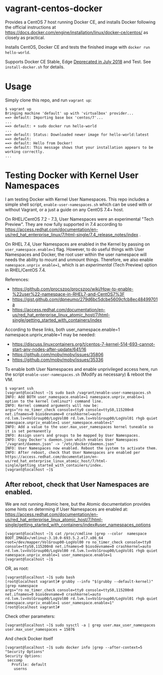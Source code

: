 # vagrant-centos-docker

Provides a CentOS 7 host running Docker CE, and installs Docker following the
official instructions at https://docs.docker.com/engine/installation/linux/docker-ce/centos/
as closely as practical.

Installs CentOS, Docker CE and tests the finished image with `docker run hello-world`.

Supports Docker CE Stable, Edge [Deprecated in July 2018](https://docs.docker.com/edge/)
and Test. See `install-docker.sh` for details.

# Usage

Simply clone this repo, and run `vagrant up`:

```
$ vagrant up
Bringing machine 'default' up with 'virtualbox' provider...
==> default: Importing base box 'centos/7'...
...
==> default: + sudo docker run hello-world
...
==> default: Status: Downloaded newer image for hello-world:latest
==> default: 
==> default: Hello from Docker!
==> default: This message shows that your installation appears to be working correctly.
...
```

# Testing Docker with Kernel User Namespaces

I am testing Docker with Kernel User Namespaces. This repo includes a simple
shell script, `enable-user-namespaces.sh` which can be used with or without
Vagrant, or a just a guide on any CentOS 7.4+ host.

On RHEL/CentOS 7.2 - 7.3, User Namespaces were an experimental "Tech Preview".
They are now fully supported in 7.4 according to https://access.redhat.com/documentation/en-us/red_hat_enterprise_linux/7/html-single/7.4_release_notes/index .

On RHEL 7.4, User Namespaces are enabled in the Kernel by passing on
`user_namespace.enable=1` flag. However, to do useful things with User
Namespaces and Docker, the root user within the user namespace will needs the
ability to mount and unmount things. Therefore, we also enable
`namespace.unpriv_enable=1`, which is an *experimental* (Tech Preview) option
in RHEL/CentOS 7.4.

References:
* https://github.com/procszoo/procszoo/wiki/How-to-enable-%22user%22-namespace-in-RHEL7-and-CentOS7%3F
* https://gist.github.com/dpneumo/279d6bc5dcbe5609cfcb8ec48499701a
* https://access.redhat.com/documentation/en-us/red_hat_enterprise_linux_atomic_host/7/html-single/getting_started_with_containers/index

According to these links, both user_namespace.enable=1 namespace.unpriv_enable=1 may be needed:
* https://discuss.linuxcontainers.org/t/centos-7-kernel-514-693-cannot-start-any-nodes-after-update/641/16
* https://github.com/moby/moby/issues/35806
* https://github.com/moby/moby/issues/35336

To enable both User Namespaces and enable unprivileged access here, run the
script `enable-user-namespaces.sh` (Modify as necessary) & reboot the VM.


```
$ vagrant ssh
[vagrant@localhost ~]$ sudo bash /vagrant/enable-user-namespaces.sh 
INFO: Add BOTH user_namespace.enable=1 namespace.unpriv_enable=1 option to the kernel (vmlinuz*) command line.
INFO: Kernel command arguments will now be:
args="ro no_timer_check console=tty0 console=ttyS0,115200n8 net.ifnames=0 biosdevname=0 crashkernel=auto rd.lvm.lv=VolGroup00/LogVol00 rd.lvm.lv=VolGroup00/LogVol01 rhgb quiet namespace.unpriv_enable=1 user_namespace.enable=1"
INFO: Add a value to the user.max_user_namespaces kernel tuneable so it is set permanently
INFO: Assign users and groups to be mapped by User Namespaces.
INFO: Copy Docker's daemon.json which enables User Namespaces
‘/vagrant/daemon.json’ -> ‘/etc/docker/daemon.json’
INFO: User Namespaces now enabled. Reboot the system to activate them.
INFO: After reboot, check that User Namespaces are enabled per https://access.redhat.com/documentation/en-us/red_hat_enterprise_linux_atomic_host/7/html-single/getting_started_with_containers/index.
[vagrant@localhost ~]$
```

## After reboot, check that User Namespaces are enabled.

We are not running Atomic here, but the Atomic documentation provides some
hints on determing if User Namespaces are enabled at:
https://access.redhat.com/documentation/en-us/red_hat_enterprise_linux_atomic_host/7/html-single/getting_started_with_containers/index#user_namespaces_options

```
[vagrant@localhost ~]$ cat /proc/cmdline |grep --color  namespace
BOOT_IMAGE=/vmlinuz-3.10.0-693.5.2.el7.x86_64 root=/dev/mapper/VolGroup00-LogVol00 ro no_timer_check console=tty0 console=ttyS0,115200n8 net.ifnames=0 biosdevname=0 crashkernel=auto rd.lvm.lv=VolGroup00/LogVol00 rd.lvm.lv=VolGroup00/LogVol01 rhgb quiet namespace.unpriv_enable=1 user_namespace.enable=1
[vagrant@localhost ~]$
```

OR, as root:

```
[vagrant@localhost ~]$ sudo bash
[root@localhost vagrant]# grubby --info "$(grubby --default-kernel)" |grep namespace
args="ro no_timer_check console=tty0 console=ttyS0,115200n8 net.ifnames=0 biosdevname=0 crashkernel=auto rd.lvm.lv=VolGroup00/LogVol00 rd.lvm.lv=VolGroup00/LogVol01 rhgb quiet namespace.unpriv_enable=1 user_namespace.enable=1"
[root@localhost vagrant]#
```

Check other parameters:

```
[vagrant@localhost ~]$ sudo sysctl -a | grep user.max_user_namespaces
user.max_user_namespaces = 15076
```

And check Docker itself

```
[vagrant@localhost ~]$ sudo docker info |grep --after-context=5 "Security Options"
Security Options:
 seccomp
   Profile: default
    userns
```
